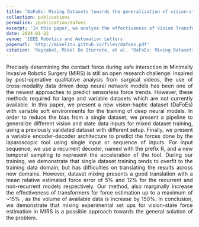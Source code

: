 ```yaml
---
title: "DaFoEs: Mixing Datasets towards the generalization of vision-state deep-learning Force Estimation in Minimally Invasive Robotic Surgery"
collection: publications
permalink: /publication/dafoes
excerpt: 'In this paper, we analyse the effectiveness of Vision Transformers and temporal sampling on the estimation of forces in Minimally Invasive Robotic Surgery.'
date: 2024-01-22
venue: 'IEEE Robotics and Automation Letters'
paperurl: 'http://mikelitu.github.io/files/dafoes.pdf'
citation: 'Reyzabal, Mikel De Iturrate, et al. "DaFoEs: Mixing Datasets towards the generalization of vision-state deep-learning Force Estimation in Minimally Invasive Robotic Surgery." IEEE Robotics and Automation Letters (2024).'
---
```


<div style='text-align: justify;'>
Precisely determining the contact force during safe interaction in Minimally Invasive Robotic Surgery (MIRS) is still an open research challenge. Inspired by post-operative qualitative analysis from surgical videos, the use of cross-modality data driven deep neural network models has been one of the newest approaches to predict sensorless force trends. However, these methods required for large and variable datasets which are not currently available. In this paper, we present a new vision-haptic dataset (DaFoEs) with variable soft environments for the training of deep neural models. In order to reduce the bias from a single dataset, we present a pipeline to generalize different vision and state data inputs for mixed dataset training, using a previously validated dataset with different setup. Finally, we present a variable encoder-decoder architecture to predict the forces done by the laparoscopic tool using single input or sequence of inputs. For input sequence, we use a recurrent decoder, named with the prefix R, and a new temporal sampling to represent the acceleration of the tool. During our training, we demonstrate that single dataset training tends to overfit to the training data domain, but has difficulties on translating the results across new domains. However, dataset mixing presents a good translation with a mean relative estimated force error of 5% and 12% for the recurrent and non-recurrent models respectively. Our method, also marginally increase the effectiveness of transformers for force estimation up to a maximum of ~15% , as the volume of available data is increase by 150%. In conclusion, we demonstrate that mixing experimental set ups for vision-state force estimation in MIRS is a possible approach towards the general solution of the problem.
</div>
